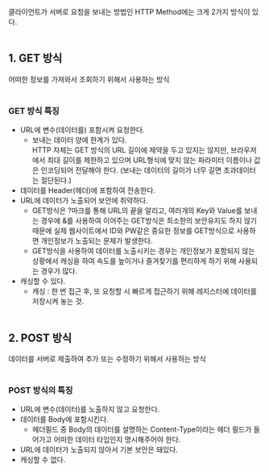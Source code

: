 클라이언트가 서버로 요청을 보내는 방법인 HTTP Method에는 크게 2가지 방식이 있다.
<br><br>

## 1. GET 방식
어떠한 정보를 가져와서 조회하기 위해서 사용하는 방식
<br><br>

### GET 방식 특징
* URL에 변수(데이터를) 포함시켜 요청한다.
  * 보내는 데이터 양에 한계가 있다. <br>
    HTTP 자체는 GET 방식의 URL 길이에 제약을 두고 있지는 않지만, 브라우저에서 최대 길이를 제한하고 있으며 URL형식에 맞지 않는 파라미터 이름이나 값은 인코딩되어 전달해야 한다. (보내는 데이터의 길이가 너무 길면 초과데이터는 절단된다.)
* 데이터를 Header(헤더)에 포함하여 전송한다.
* URL에 데이터가 노출되어 보안에 취약하다.
  * GET방식은 ?마크를 통해 URL의 끝을 알리고, 여러개의 Key와 Value를 보내는 경우에 &를 사용하여 이어주는 GET방식은 최소한의 보안유지도 하지 않기 때문에 실제 웹사이트에서 ID와 PW같은 중요한 정보를 GET방식으로 사용하면 개인정보가 노출되는 문제가 발생한다.
  * GET방식을 사용하여 데이터를 노출시키는 경우는 개인정보가 포함되지 않는 상황에서 캐싱을 하여 속도를 높이거나 즐겨찾기를 편리하게 하기 위해 사용되는 경우가 많다.
* 캐싱할 수 있다.
  * 캐싱 : 한 번 접근 후, 또 요청할 시 빠르게 접근하기 위해 레지스터에 데이터를 저장시켜 놓는 것.
<br><br>

## 2. POST 방식
데이터를 서버로 제출하여 추가 또는 수정하기 위해서 사용하는 방식
<br><br>

### POST 방식의 특징
* URL에 변수(데이터)를 노출하지 않고 요청한다.
* 데이터를 Body에 포함시킨다.
  * 헤더필드 중 Body의 데이터를 설명하는 Content-Type이라는 헤더 필드가 들어가고 어떠한 데이터 타입인지 명시해주어야 한다.
* URL에 데이터가 노출되지 않아서 기본 보안은 돼있다.
* 캐싱할 수 없다.
